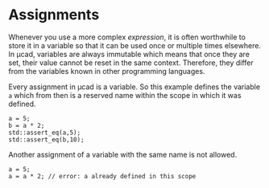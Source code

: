 # Assignments

Whenever you use a more complex *expression*, it is often worthwhile to store it in a variable so that it can
be used once or multiple times elsewhere.
In µcad, variables are always immutable which means that once they are set, their value cannot be reset in the same context.
Therefore, they differ from the variables known in other programming languages.

Every assignment in µcad is  a variable.
So this example defines the variable `a` which from then is a reserved name within the scope in which it was defined.

```µcad,assignment
a = 5;
b = a * 2;
std::assert_eq(a,5);
std::assert_eq(b,10);
```

Another assignment of a variable with the same name is not allowed.

```µcad,assignment_immutable#fail
a = 5;
a = a * 2; // error: a already defined in this scope
```
